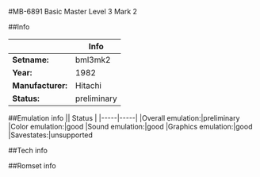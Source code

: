 #MB-6891 Basic Master Level 3 Mark 2

##Info

||Info|
|-----|-----|
|**Setname:**|bml3mk2
|**Year:**|1982
|**Manufacturer:**|Hitachi
|**Status:**|preliminary

##Emulation info
|| Status |
|-----|-----|
|Overall emulation:|preliminary
|Color emulation:|good
|Sound emulation:|good
|Graphics emulation:|good
|Savestates:|unsupported

##Tech info

##Romset info

<!--- START OF EDITED COMMENT DO NOT TOUCH TEXT ABOVE-->
